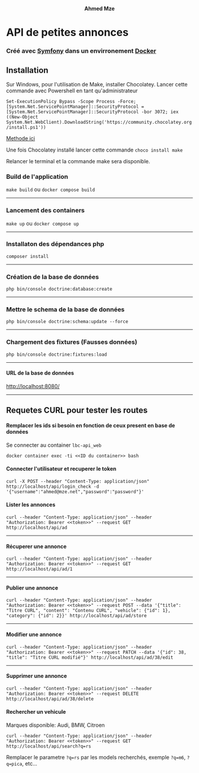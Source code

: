<p align="center">
 <strong>Ahmed Mze</strong>
</p>

# API de petites annonces

### Créé avec [Symfony](https://symfony.com/) dans un envirronement [Docker](https://www.docker.com/get-started)

## Installation

Sur Windows, pour l'utilisation de Make, installer Chocolatey. Lancer cette commande avec Powershell en tant
qu'administrateur

`Set-ExecutionPolicy Bypass -Scope Process -Force; [System.Net.ServicePointManager]::SecurityProtocol = [System.Net.ServicePointManager]::SecurityProtocol -bor 3072; iex ((New-Object System.Net.WebClient).DownloadString('https://community.chocolatey.org/install.ps1'))`

[Methode ici](https://chocolatey.org/install)

Une fois Chocolatey installé lancer cette commande `choco install make`

Relancer le terminal et la commande make sera disponible.

### Build de l'application

`make build` ou `docker compose build`

---

### Lancement des containers

`make up` ou `docker compose up`

---

### Installaton des dépendances php

`composer install`

---

### Création de la base de données

`php bin/console doctrine:database:create`

---

### Mettre le schema de la base de données

`php bin/console doctrine:schema:update --force`

---

### Chargement des fixtures (Fausses données)

`php bin/console doctrine:fixtures:load`

---

#### URL de la base de données

[http://localhost:8080/](http://localhost:8080)

---

## Requetes CURL pour tester les routes

#### Remplacer les ids si besoin en  fonction de ceux present en base de données

Se connecter au container `lbc-api_web`

`docker container exec -ti <<ID du container>> bash`

#### Connecter l'utilisateur et recuperer le token

`curl -X POST --header "Content-Type: application/json" http://localhost/api/login_check -d '{"username":"ahmed@mze.net","password":"password"}'`

#### Lister les annonces

`curl --header "Content-Type: application/json" --header "Authorization: Bearer <<token>>" --request GET http://localhost/api/ad`

---

#### Récuperer une annonce

`curl --header "Content-Type: application/json" --header "Authorization: Bearer <<token>>" --request GET http://localhost/api/ad/1`

---

#### Publier une annonce

`curl --header "Content-Type: application/json" --header "Authorization: Bearer <<token>>" --request POST --data '{"title": "Titre CURL", "content": "Contenu CURL", "vehicle": {"id": 1}, "category": {"id": 2}}' http://localhost/api/ad/store`

---

#### Modifier une annonce

`curl --header "Content-Type: application/json" --header "Authorization: Bearer <<token>>" --request PATCH --data '{"id": 38, "title": "Titre CURL modifié"}' http://localhost/api/ad/38/edit`

---

#### Supprimer une annonce

`curl --header "Content-Type: application/json" --header "Authorization: Bearer <<token>>" --request DELETE http://localhost/api/ad/38/delete`

#### Rechercher un vehicule

Marques disponible: Audi, BMW, Citroen

`curl --header "Content-Type: application/json" --header "Authorization: Bearer <<token>>" --request GET http://localhost/api/search?q=rs`

Remplacer le parametre `?q=rs` par les models recherchés, exemple `?q=m6`, `?q=pica`, etc...
